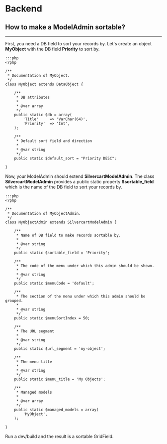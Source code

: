 # Backend

## How to make a ModelAdmin sortable?
- - -

First, you need a DB field to sort your records by. Let's create an object **MyObject** with the DB field **Priority** to sort by.

	:::php
	<?php
	
	/**
	 * Documentation of MyObject.
	 */
	class MyObject extends DataObject {
	
		/**
		 * DB attributes
		 *
		 * @var array
		 */
		public static $db = array(
			'Title'		=> 'VarChar(64)',
			'Priority'	=> 'Int',
		);
		
		/**
		 * Default sort field and direction
		 *
		 * @var string
		 */
		public static $default_sort = "Priority DESC";
		
	}

Now, your ModelAdmin should extend **SilvercartModelAdmin**. The class **SilvercartModelAdmin** provides a public static property **$sortable_field** which is the name of the DB field to sort your records by.

	:::php
	<?php
	
	/**
	 * Documentation of MyObjectAdmin.
	 */
	class MyObjectAdmin extends SilvercartModelAdmin {
	
		/**
		 * Name of DB field to make records sortable by.
		 *
		 * @var string
		 */
		public static $sortable_field = 'Priority';
		
		/**
		 * The code of the menu under which this admin should be shown.
		 * 
		 * @var string
		 */
		public static $menuCode = 'default';
		
		/**
		 * The section of the menu under which this admin should be grouped.
		 * 
		 * @var string
		 */
		public static $menuSortIndex = 50;
		
		/**
		 * The URL segment
		 *
		 * @var string
		 */
		public static $url_segment = 'my-object';
		
		/**
		 * The menu title
		 *
		 * @var string
		 */
		public static $menu_title = 'My Objects';
		
		/**
		 * Managed models
		 *
		 * @var array
		 */
		public static $managed_models = array(
			'MyObject',
		);
		
	}

Run a dev/build and the result is a sortable GridField.